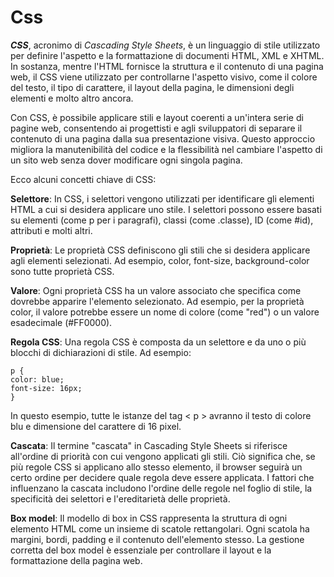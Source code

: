 <!-- @format -->

# Css

**_CSS_**, acronimo di _Cascading Style Sheets_, è un linguaggio di stile utilizzato per definire l'aspetto e la formattazione di documenti HTML, XML e XHTML. In sostanza, mentre l'HTML fornisce la struttura e il contenuto di una pagina web, il CSS viene utilizzato per controllarne l'aspetto visivo, come il colore del testo, il tipo di carattere, il layout della pagina, le dimensioni degli elementi e molto altro ancora.

Con CSS, è possibile applicare stili e layout coerenti a un'intera serie di pagine web, consentendo ai progettisti e agli sviluppatori di separare il contenuto di una pagina dalla sua presentazione visiva. Questo approccio migliora la manutenibilità del codice e la flessibilità nel cambiare l'aspetto di un sito web senza dover modificare ogni singola pagina.

Ecco alcuni concetti chiave di CSS:

**Selettore**: In CSS, i selettori vengono utilizzati per identificare gli elementi HTML a cui si desidera applicare uno stile. I selettori possono essere basati su elementi (come p per i paragrafi), classi (come .classe), ID (come #id), attributi e molti altri.

**Proprietà**: Le proprietà CSS definiscono gli stili che si desidera applicare agli elementi selezionati. Ad esempio, color, font-size, background-color sono tutte proprietà CSS.

**Valore**: Ogni proprietà CSS ha un valore associato che specifica come dovrebbe apparire l'elemento selezionato. Ad esempio, per la proprietà color, il valore potrebbe essere un nome di colore (come "red") o un valore esadecimale (#FF0000).

**Regola CSS**: Una regola CSS è composta da un selettore e da uno o più blocchi di dichiarazioni di stile. Ad esempio:

    p {
    color: blue;
    font-size: 16px;
    }

In questo esempio, tutte le istanze del tag < p > avranno il testo di colore blu e dimensione del carattere di 16 pixel.

**Cascata**: Il termine "cascata" in Cascading Style Sheets si riferisce all'ordine di priorità con cui vengono applicati gli stili. Ciò significa che, se più regole CSS si applicano allo stesso elemento, il browser seguirà un certo ordine per decidere quale regola deve essere applicata. I fattori che influenzano la cascata includono l'ordine delle regole nel foglio di stile, la specificità dei selettori e l'ereditarietà delle proprietà.

**Box model**: Il modello di box in CSS rappresenta la struttura di ogni elemento HTML come un insieme di scatole rettangolari. Ogni scatola ha margini, bordi, padding e il contenuto dell'elemento stesso. La gestione corretta del box model è essenziale per controllare il layout e la formattazione della pagina web.
